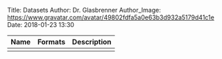 Title: Datasets
Author: Dr. Glasbrenner
Author_Image: https://www.gravatar.com/avatar/49802fdfa5a0e63b3d932a5179d41c1e
Date: 2018-01-23 13:30

| Name         | Formats                                           | Description                                                                                                                                              |
| :----------: | :-----------------------------------------------: | :------------------------------------------------------------------------------------------------------------------------------------------------------- |
|              |                                                   |                                                                                                                                                          |
